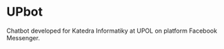 ﻿# UPbot
<p>Chatbot developed for Katedra Informatiky at UPOL on platform Facebook Messenger.</p> 



	
